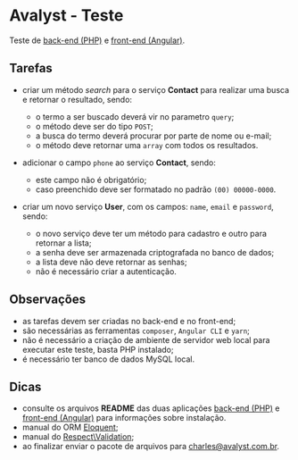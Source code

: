 # Avalyst - Teste

Teste de [back-end (PHP)](back-end/README.md) e [front-end (Angular)](front-end/README.md).

## Tarefas

- criar um método *search* para o serviço **Contact** para realizar uma busca e retornar o resultado, sendo:  
  - o termo a ser buscado deverá vir no parametro `query`;
  - o método deve ser do tipo `POST`;
  - a busca do termo deverá procurar por parte de nome ou e-mail;  
  - o método deve retornar uma `array` com todos os resultados.

- adicionar o campo `phone` ao serviço **Contact**, sendo:
  - este campo não é obrigatório;
  - caso preenchido deve ser formatado no padrão `(00) 00000-0000`.

- criar um novo serviço **User**, com os campos: `name`, `email` e `password`, sendo:  
  - o novo serviço deve ter um método para cadastro e outro para retornar a lista;
  - a senha deve ser armazenada criptografada no banco de dados;
  - a lista deve não deve retornar as senhas;
  - não é necessário criar a autenticação.

## Observações

- as tarefas devem ser criadas no back-end e no front-end;
- são necessárias as ferramentas `composer`, `Angular CLI` e `yarn`;
- não é necessário a criação de ambiente de servidor web local para executar este teste, basta PHP instalado;
- é necessário ter banco de dados MySQL local.

## Dicas

- consulte os arquivos **README** das duas aplicações [back-end (PHP)](back-end/README.md) e [front-end (Angular)](front-end/README.md) para informações sobre instalação.
- manual do ORM [Eloquent](https://laravel.com/docs/8.x/eloquent);
- manual do [Respect\Validation](https://respect-validation.readthedocs.io/en/1.1/);
- ao finalizar enviar o pacote de arquivos para charles@avalyst.com.br.
